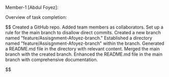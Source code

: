 Member-1 [Abdul Foyez]:

Overview of task completion:

 $$
 Created a GitHub repo.
 Added team members as collaborators.
 Set up a rule for the main branch to disallow direct commits.
 Created a new branch named "feature/Assisgnment-Afoyez-branch."
 Established a directory named "feature/Assisgnment-Afoyez-branch" within the branch.
 Generated a README.md file in the directory with relevant content.
 Merged the main branch with the created branch.
 Enhanced the README.md file in the main branch with comprehensive documentation.

 $$


